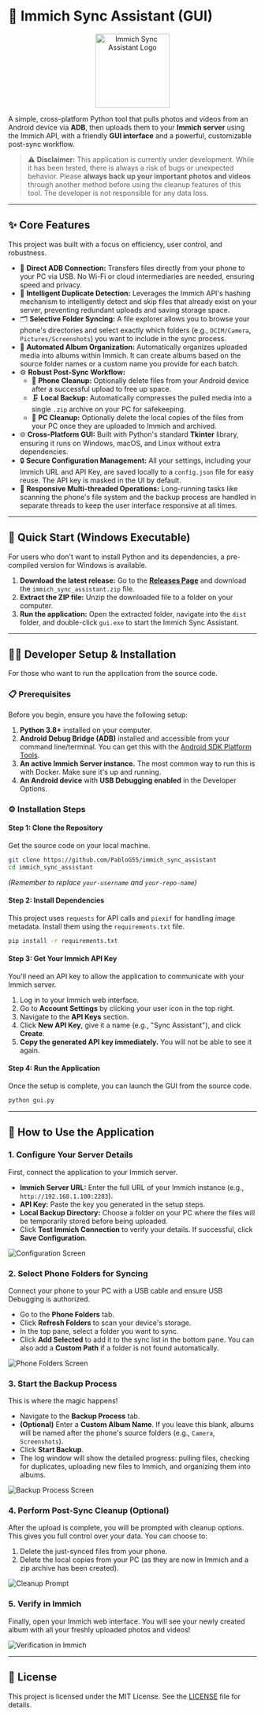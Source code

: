 # 📸 Immich Sync Assistant (GUI)

<p align="center">
  <img src="./resources/logo.png" alt="Immich Sync Assistant Logo" width="150">
</p>

A simple, cross-platform Python tool that pulls photos and videos from an Android device via **ADB**, then uploads them to your **Immich server** using the Immich API, with a friendly **GUI interface** and a powerful, customizable post-sync workflow.

> ⚠️ **Disclaimer:** This application is currently under development. While it has been tested, there is always a risk of bugs or unexpected behavior. Please **always back up your important photos and videos** through another method before using the cleanup features of this tool. The developer is not responsible for any data loss.

---

## ✨ Core Features

This project was built with a focus on efficiency, user control, and robustness.

* 🔌 **Direct ADB Connection:** Transfers files directly from your phone to your PC via USB. No Wi-Fi or cloud intermediaries are needed, ensuring speed and privacy.
* 🧠 **Intelligent Duplicate Detection:** Leverages the Immich API's hashing mechanism to intelligently detect and skip files that already exist on your server, preventing redundant uploads and saving storage space.
* 🗂️ **Selective Folder Syncing:** A file explorer allows you to browse your phone's directories and select exactly which folders (e.g., `DCIM/Camera`, `Pictures/Screenshots`) you want to include in the sync process.
* 🤖 **Automated Album Organization:** Automatically organizes uploaded media into albums within Immich. It can create albums based on the source folder names or a custom name you provide for each batch.
* ⚙️ **Robust Post-Sync Workflow:**
    * 🧹 **Phone Cleanup:** Optionally delete files from your Android device after a successful upload to free up space.
    * 🗜️ **Local Backup:** Automatically compresses the pulled media into a single `.zip` archive on your PC for safekeeping.
    * 🧽 **PC Cleanup:** Optionally delete the local copies of the files from your PC once they are uploaded to Immich and archived.
* 🌐 **Cross-Platform GUI:** Built with Python's standard **Tkinter** library, ensuring it runs on Windows, macOS, and Linux without extra dependencies.
* 🔒 **Secure Configuration Management:** All your settings, including your Immich URL and API Key, are saved locally to a `config.json` file for easy reuse. The API key is masked in the UI by default.
* 🔄 **Responsive Multi-threaded Operations:** Long-running tasks like scanning the phone's file system and the backup process are handled in separate threads to keep the user interface responsive at all times.

---

## 🚀 Quick Start (Windows Executable)

For users who don't want to install Python and its dependencies, a pre-compiled version for Windows is available.

1.  **Download the latest release:** Go to the **[Releases Page](https://github.com/PabloG55/immich_sync_assistant/releases)** and download the `immich_sync_assistant.zip` file. 
2.  **Extract the ZIP file:** Unzip the downloaded file to a folder on your computer.
3.  **Run the application:** Open the extracted folder, navigate into the `dist` folder, and double-click `gui.exe` to start the Immich Sync Assistant.

---

## 👨‍💻 Developer Setup & Installation

For those who want to run the application from the source code.

### 📋 Prerequisites

Before you begin, ensure you have the following setup:

1.  **Python 3.8+** installed on your computer.
2.  **Android Debug Bridge (ADB)** installed and accessible from your command line/terminal. You can get this with the [Android SDK Platform Tools](https://developer.android.com/tools/releases/platform-tools).
3.  **An active Immich Server instance.** The most common way to run this is with Docker. Make sure it's up and running.
4.  **An Android device** with **USB Debugging enabled** in the Developer Options.

### ⚙️ Installation Steps

#### Step 1: Clone the Repository

Get the source code on your local machine.

```bash
git clone https://github.com/PabloG55/immich_sync_assistant
cd immich_sync_assistant
```
*(Remember to replace `your-username` and `your-repo-name`)*

#### Step 2: Install Dependencies

This project uses `requests` for API calls and `piexif` for handling image metadata. Install them using the `requirements.txt` file.

```bash
pip install -r requirements.txt
```

#### Step 3: Get Your Immich API Key

You'll need an API key to allow the application to communicate with your Immich server.

1.  Log in to your Immich web interface.
2.  Go to **Account Settings** by clicking your user icon in the top right.
3.  Navigate to the **API Keys** section.
4.  Click **New API Key**, give it a name (e.g., "Sync Assistant"), and click **Create**.
5.  **Copy the generated API key immediately.** You will not be able to see it again.

#### Step 4: Run the Application

Once the setup is complete, you can launch the GUI from the source code.

```bash
python gui.py
```

---

## 📖 How to Use the Application

### 1. Configure Your Server Details

First, connect the application to your Immich server.

* **Immich Server URL:** Enter the full URL of your Immich instance (e.g., `http://192.168.1.100:2283`).
* **API Key:** Paste the key you generated in the setup steps.
* **Local Backup Directory:** Choose a folder on your PC where the files will be temporarily stored before being uploaded.
* Click **Test Immich Connection** to verify your details. If successful, click **Save Configuration**.

![Configuration Screen](./resources/screenshot_config.png)

### 2. Select Phone Folders for Syncing

Connect your phone to your PC with a USB cable and ensure USB Debugging is authorized.

* Go to the **Phone Folders** tab.
* Click **Refresh Folders** to scan your device's storage.
* In the top pane, select a folder you want to sync.
* Click **Add Selected** to add it to the sync list in the bottom pane. You can also add a **Custom Path** if a folder is not found automatically.

![Phone Folders Screen](./resources/screenshot_folders.png)

### 3. Start the Backup Process

This is where the magic happens!

* Navigate to the **Backup Process** tab.
* **(Optional)** Enter a **Custom Album Name**. If you leave this blank, albums will be named after the phone's source folders (e.g., `Camera`, `Screenshots`).
* Click **Start Backup**.
* The log window will show the detailed progress: pulling files, checking for duplicates, uploading new files to Immich, and organizing them into albums.

![Backup Process Screen](./resources/screenshot_process.png)

### 4. Perform Post-Sync Cleanup (Optional)

After the upload is complete, you will be prompted with cleanup options. This gives you full control over your data. You can choose to:

1.  Delete the just-synced files from your phone.
2.  Delete the local copies from your PC (as they are now in Immich and a zip archive has been created).

![Cleanup Prompt](./resources/screenshot_cleanup.png)

### 5. Verify in Immich

Finally, open your Immich web interface. You will see your newly created album with all your freshly uploaded photos and videos!

![Verification in Immich](./resources/screenshot_verify.png)

---

## 📜 License

This project is licensed under the MIT License. See the [LICENSE](LICENSE) file for details.
